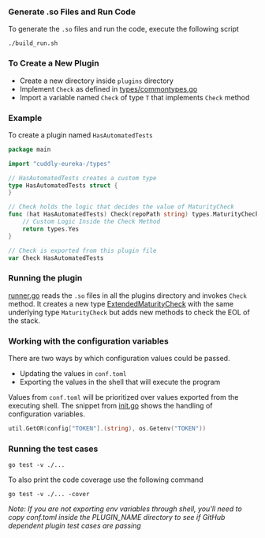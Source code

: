 ### Generate .so Files and Run Code
To generate the `.so` files and run the code, execute the following script
```shell
./build_run.sh
```


### To Create a New Plugin
- Create a new directory inside `plugins` directory
- Implement `Check` as defined in [types/commontypes.go](./types/commontypes.go)
- Import a variable named `Check` of type `T` that implements `Check` method

### Example
To create a plugin named `HasAutomatedTests`

```go
package main

import "cuddly-eureka-/types"

// HasAutomatedTests creates a custom type
type HasAutomatedTests struct {
}

// Check holds the logic that decides the value of MaturityCheck
func (hat HasAutomatedTests) Check(repoPath string) types.MaturityCheck {
	// Custom Logic Inside the Check Method
	return types.Yes
}

// Check is exported from this plugin file
var Check HasAutomatedTests
```

### Running the plugin
[runner.go](./runner.go) reads the `.so` files in all the plugins directory
and invokes `Check` method. It creates a new type [ExtendedMaturityCheck](./depchecker.go)
with the same underlying type `MaturityCheck` but adds new methods
to check the EOL of the stack.

### Working with the configuration variables

There are two ways by which configuration values could be passed.
* Updating the values in `conf.toml`
* Exporting the values in the shell that will execute the program

Values from `conf.toml` will be prioritized over values exported
from the executing shell. The snippet from [init.go](conf/initialize/init.go)
shows the handling of configuration variables.
```go
util.GetOR(config["TOKEN"].(string), os.Getenv("TOKEN"))
```

### Running the test cases
```shell
go test -v ./...
```
To also print the code coverage use the following command
```shell
go test -v ./... -cover
```

_Note: If you are not exporting env variables through shell, you'll need to copy conf.toml inside the PLUGIN_NAME directory to see if GitHub dependent plugin test cases are passing_
